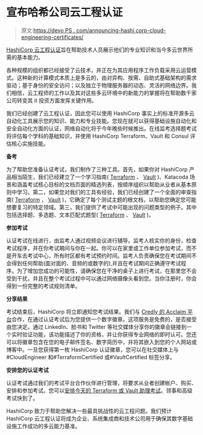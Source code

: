 # 宣布哈希公司云工程认证

> 原文:[https://devo PS . com/announcing-hashi corp-cloud-engineering-certificates/](https://devops.com/announcing-hashicorp-cloud-engineering-certifications/)

[HashiCorp 云工程认证](https://www.hashicorp.com/certification/)旨在帮助技术人员展示他们的专业知识和当今多云世界所需的基本能力。

各种规模的组织都已经接受了云技术，并正在为其应用程序工作负载采用云运营模式。这种新的计算模式本质上是多云的，由对异构、按需、自助式基础架构的需求驱动；基于身份的安全访问；以及独立于物理服务器的动态、灵活的网络边界。我们相信，云工程师的工作以及其对这些多云环境中的新能力的掌握将在帮助数千家公司转变其 it 投资方面发挥关键作用。

我们已经创建了云工程认证，因此您可以使用 HashiCorp 事实上的标准开源多云自动化工具展示您的知识、能力和专业技能。您现在就可以获得基础设施自动化和安全自动化方面的认证，网络自动化将于今年晚些时候推出。在线监考选择题考试将评估每个学科的基础知识，并使用 HashiCorp Terraform、Vault 和 Consul 评估核心实施技能。

**备考**

为了帮助您准备认证考试，我们制作了三种工具。首先，如果你对 HashiCorp 产品相当陌生，我们已经建立了一个学习指南( [Terraform](https://learn.hashicorp.com/terraform/certification/terraform-associate-study-guide) 、 [Vault](https://learn.hashicorp.com/vault/certification/vault-associate#study-guide) )、Katacoda 场景和涵盖考试核心目标的文档页面的精选列表，按顺序组织以帮助从业者从基本原则中学习。第二，如果您对我们的工具有经验，我们已经创建了一个全面的审查指南( [Terraform](https://learn.hashicorp.com/terraform/certification/terraform-associate-review) ， [Vault](https://learn.hashicorp.com/vault/certification/vault-associate#review-guide) )，它确定了每个测试主题的根文档，以帮助您确定您可能想要复习的特定领域。第三，我们提供了考试中可能出现的问题类型的例子。其中包括选择题、多选题、文本匹配式题型( [Terraform](https://learn.hashicorp.com/terraform/certification/terraform-associate-sample-questions) 、 [Vault](https://learn.hashicorp.com/vault/certification/vault-associate#sample-exam-questions) )。

**参加考试**

认证考试在线进行，由监考人通过视频会议进行辅导。监考人核实你的身份，检查考试程序，并在你考试期间与你在一起。你可以在家里或工作单位参加考试，而不是开车去考试中心，所有时区都有考试预约时间。监考人负责确保您在考试期间不会得到任何帮助(面对面的、音频的或数字的),并且在考试期间正确遵守考试程序。为了增加您成功的可能性，请确保您在干净的桌子上进行考试，在那里您不会受到干扰，并且在整个考试过程中可以通过网络摄像头看到您。当你注册时，你会得到一份完整的考试规则清单。

**分享结果**

考试结束后，HashiCorp 将立即通知您考试结果。我们与 [Credly 的 Acclaim 平台](https://www.youracclaim.com/organizations/hashicorp/badges)合作，在通过认证考试后为您提供一个数字徽章。这项服务是免费的，是否接受由您决定。通过 LinkedIn、脸书和 Twitter 等社交媒体分享你的徽章会链接到一个实时验证功能，该功能描述了你的资格，并让你获得专业网络的即时认可。您还可以将徽章包含在您的电子邮件签名、数字简历中，并将其嵌入到您的个人网站或博客中。一旦您获得第一枚 HashiCorp 认证徽章，您可以在社交媒体上与#CloudEngineer 和#TerraformCertified 或#VaultCertified 标签分享。

**安排您的认证考试**

认证考试通过我们的考试平台合作伙伴进行管理，将要求从业者创建帐户、购买、安排和参加考试。您可以[安排今天的 Terraform 或 Vault 助理考试](https://ondemand.questionmark.com/home/405470/user)。领事和高级考试快到了。

HashiCorp 致力于帮助您解决一些最具挑战性的云工程问题。我们预计 HashiCorp 云工程认证将成为企业、系统集成商和技术公司用于确保其数字基础设施工作成功的多云能力基准。